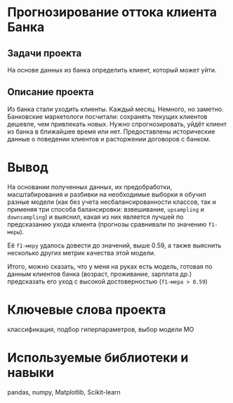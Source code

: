 # **Прогнозирование оттока клиента Банка**
## Задачи проекта  
На основе данных из банка определить клиент, который может уйти.
## Описание проекта
Из банка стали уходить клиенты. Каждый месяц. Немного, но заметно. Банковские маркетологи посчитали: сохранять текущих клиентов дешевле, чем привлекать новых. Нужно спрогнозировать, уйдёт клиент из банка в ближайшее время или нет. Предоставлены исторические данные о поведении клиентов и расторжении договоров с банком.
# Вывод
На основании полученных данных, их предобработки, масштабирования и разбивки на необходимые выборки я обучил разные модели (как без учета несбалансированности классов, так и применяя три способа балансировки: взвешивание, `upsampling` и `downsampling`) и выяснил, какая из них является лучшей по предсказанию ухода клиента (прогнозы сравнивали по значению `f1-меры`).

Её `f1-меру` удалось довести до значений, выше 0.59, а также выяснить несколько других метрик качества этой модели.

Итого, можно сказать, что у меня на руках есть модель, готовая по данным клиентов банка (возраст, проживание, зарплата др.) предсказать его уход с высокой достоверностью (`f1-мера > 0.59`)
# Ключевые слова проекта
классификация, подбор гиперпараметров, выбор модели МО
# Используемые библиотеки и навыки
pandas, numpy, Matplotlib, Scikit-learn
